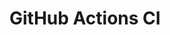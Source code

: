 # GitHub Actions CI



















































































































































































































































































































































































































































































































































































































































































































































































































































































































































































































































































































































































































































































































































































































































































































































































































































































































































































































































































































































































































































































































































































































































































































































































































































































































































































































































































































































































































































































































































































































































































































































